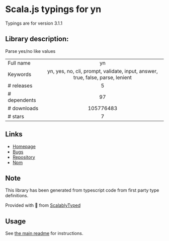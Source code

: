 
# Scala.js typings for yn

Typings are for version 3.1.1

## Library description:
Parse yes/no like values

|                    |                 |
| ------------------ | :-------------: |
| Full name          | yn |
| Keywords           | yn, yes, no, cli, prompt, validate, input, answer, true, false, parse, lenient |
| # releases         | 5 |
| # dependents       | 97 |
| # downloads        | 105776483 |
| # stars            | 7 |

## Links
- [Homepage](https://github.com/sindresorhus/yn#readme)
- [Bugs](https://github.com/sindresorhus/yn/issues)
- [Repository](https://github.com/sindresorhus/yn)
- [Npm](https://www.npmjs.com/package/yn)
    


## Note
This library has been generated from typescript code from first party type definitions.

Provided with :purple_heart: from [ScalablyTyped](https://github.com/oyvindberg/ScalablyTyped)

## Usage
See [the main readme](../../readme.md) for instructions.


